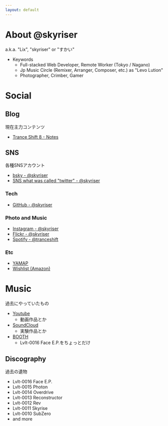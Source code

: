 ```yaml
---
layout: default
---
```


# About @skyriser

a.k.a. "Lix", "skyriser" or "すかい"

- Keywords
  - Full-stacked Web Developer, Remote Worker (Tokyo / Nagano)
  - Jp Music Circle (Remixer, Arranger, Composer, etc.) as "Levo Lution"
  - Photographer, Crimber, Gamer

# Social

## Blog

現在主力コンテンツ

- [Trance Shift 8 - Notes](https://notes.levolution.info/)

## SNS

各種SNSアカウント

- [bsky - @skyriser](https://bsky.app/profile/skyriser.bsky.social)
- [SNS what was called "twitter" - @skyriser](https://x.com/skyriser)

### Tech

- [GitHub - @skyriser](https://github.com/skyriser)

### Photo and Music

- [Instagram - @skyriser](https://www.instagram.com/skyriser)
- [Flickr - @skyriser](https://flickr.com/photos/skyriser)
- [Spotify - @tranceshift](https://open.spotify.com/user/tranceshift)

### Etc

- [YAMAP](https://yamap.com/users/625446)
- [Wishlist (Amazon)](http://www.amazon.co.jp/registry/wishlist/WALAFICIEIZE)

# Music

過去にやっていたもの

- [Youtube](https://www.youtube.com/channel/UCsMDEQsQcAf9ov4uKSi-wCA)
  - 動画作品とか
- [SoundCloud](https://soundcloud.com/skyriser)
  - 実験作品とか
- [BOOTH](https://skyriser.booth.pm/)
  - Lvlt-0016 Face E.P.をちょっとだけ

## Discography

過去の遺物

- Lvlt-0016 Face E.P.
- Lvlt-0015 Photon
- Lvlt-0014 Overdrive
- Lvlt-0013 Reconstructor
- Lvlt-0012 Rev
- Lvlt-0011 Skyrise
- Lvlt-0010 SubZero
- and more

